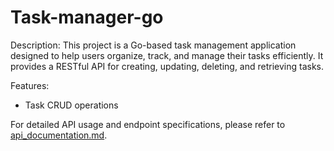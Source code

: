 # Task-manager-go

Description:
This project is a Go-based task management application designed to help users organize, track, and manage their tasks efficiently. It provides a RESTful API for creating, updating, deleting, and retrieving tasks.

Features:
- Task CRUD operations

For detailed API usage and endpoint specifications, please refer to [api_documentation.md](./docs/api_documentation.md).